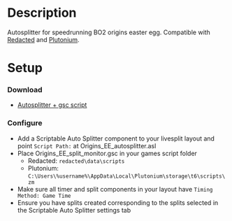 # Description
Autosplitter for speedrunning BO2 origins easter egg.
Compatible with [Redacted](https://redacted.se) and [Plutonium](https://plutonium.pw).

# Setup
### Download
*  [Autosplitter + gsc script](https://github.com/HuthTV/BO2-Origins-EE-AutoSplitter/releases/download/1.0/ORIGINS_EE_AUTOSPLITTER.zip)

### Configure
* Add a Scriptable Auto Splitter component to your livesplit layout and point ```Script Path:``` at Origins_EE_autosplitter.asl
* Place Origins_EE_split_monitor.gsc in your games script folder
  * Redacted: ```redacted\data\scripts```
  * Plutonium: ```C:\Users\%username%\AppData\Local\Plutonium\storage\t6\scripts\zm```
* Make sure all timer and split components in your layout have ```Timing Method: Game Time```
* Ensure you have splits created corresponding to the splits selected in the Scriptable Auto Splitter settings tab
